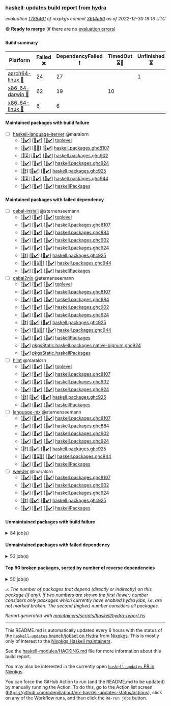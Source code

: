 ### [haskell-updates build report from hydra](https://hydra.nixos.org/jobset/nixpkgs/haskell-updates)
*evaluation [1788461](https://hydra.nixos.org/eval/1788461) of nixpkgs commit [3b14e60](https://github.com/NixOS/nixpkgs/commits/3b14e60bab118d7935c56e0173e6fecfb0544980) as of 2022-12-30 18:16 UTC*

:green_circle: **Ready to merge** (if there are no [evaluation errors](https://hydra.nixos.org/jobset/nixpkgs/haskell-updates))

#### Build summary

 | Platform | Failed :x: | DependencyFailed :heavy_exclamation_mark: | TimedOut :hourglass::no_entry_sign: | Unfinished :hourglass_flowing_sand: | Success :heavy_check_mark: | 
 | --- | --- | --- | --- | --- | --- | 
 | [aarch64-linux :iphone:](https://hydra.nixos.org/eval/1788461?filter=.aarch64-linux) | 24 | 27 |  | 1 | 6417 | 
 | [x86_64-darwin :apple:](https://hydra.nixos.org/eval/1788461?filter=.x86_64-darwin) | 62 | 19 | 10 |  | 6318 | 
 | [x86_64-linux :penguin:](https://hydra.nixos.org/eval/1788461?filter=.x86_64-linux) | 6 | 6 |  |  | 6484 | 
#### Maintained packages with build failure
- [ ] [haskell-language-server](https://hydra.nixos.org/eval/1788461?filter=haskell-language-server) @maralorn
  - [[:iphone::heavy_check_mark:]](https://hydra.nixos.org/build/203405479) [[:apple::heavy_check_mark:]](https://hydra.nixos.org/build/203405487) [[:penguin::heavy_check_mark:]](https://hydra.nixos.org/build/203405492) [toplevel](https://hydra.nixos.org/eval/1788461?filter=haskell-language-server)
  - [[:iphone::heavy_check_mark:]](https://hydra.nixos.org/build/203405486) [[:apple::x:]](https://hydra.nixos.org/build/203405494) [[:penguin::heavy_check_mark:]](https://hydra.nixos.org/build/203405489) [haskell.packages.ghc8107](https://hydra.nixos.org/eval/1788461?filter=haskell.packages.ghc8107.haskell-language-server)
  - [[:iphone::hourglass_flowing_sand:]](https://hydra.nixos.org/build/203405497) [[:apple::heavy_check_mark:]](https://hydra.nixos.org/build/203405477) [[:penguin::heavy_check_mark:]](https://hydra.nixos.org/build/203405484) [haskell.packages.ghc902](https://hydra.nixos.org/eval/1788461?filter=haskell.packages.ghc902.haskell-language-server)
  - [[:iphone::heavy_check_mark:]](https://hydra.nixos.org/build/203405483) [[:apple::heavy_check_mark:]](https://hydra.nixos.org/build/203405475) [[:penguin::heavy_check_mark:]](https://hydra.nixos.org/build/203405488) [haskell.packages.ghc924](https://hydra.nixos.org/eval/1788461?filter=haskell.packages.ghc924.haskell-language-server)
  - [[:iphone::heavy_exclamation_mark:]](https://hydra.nixos.org/build/203405496) [[:apple::heavy_check_mark:]](https://hydra.nixos.org/build/203405499) [[:penguin::heavy_check_mark:]](https://hydra.nixos.org/build/203405474) [haskell.packages.ghc925](https://hydra.nixos.org/eval/1788461?filter=haskell.packages.ghc925.haskell-language-server)
  - [[:iphone::hourglass_flowing_sand:]](https://hydra.nixos.org/build/203405490) [[:apple::heavy_check_mark:]](https://hydra.nixos.org/build/203405476) [[:penguin::heavy_check_mark:]](https://hydra.nixos.org/build/203405481) [haskell.packages.ghc944](https://hydra.nixos.org/eval/1788461?filter=haskell.packages.ghc944.haskell-language-server)
  - [[:iphone::heavy_check_mark:]](https://hydra.nixos.org/build/203405480) [[:apple::heavy_check_mark:]](https://hydra.nixos.org/build/203405478) [[:penguin::heavy_check_mark:]](https://hydra.nixos.org/build/203405482) [haskellPackages](https://hydra.nixos.org/eval/1788461?filter=haskellPackages.haskell-language-server)
#### Maintained packages with failed dependency
- [ ] [cabal-install](https://hydra.nixos.org/eval/1788461?filter=cabal-install) @sternenseemann
  - [[:iphone::heavy_check_mark:]](https://hydra.nixos.org/build/202455204) [[:apple::heavy_check_mark:]](https://hydra.nixos.org/build/202455707) [[:penguin::heavy_check_mark:]](https://hydra.nixos.org/build/202456947) [toplevel](https://hydra.nixos.org/eval/1788461?filter=cabal-install)
  - [[:iphone::heavy_check_mark:]](https://hydra.nixos.org/build/202842766) [[:apple::heavy_check_mark:]](https://hydra.nixos.org/build/202842762) [[:penguin::heavy_check_mark:]](https://hydra.nixos.org/build/202842786) [haskell.packages.ghc8107](https://hydra.nixos.org/eval/1788461?filter=haskell.packages.ghc8107.cabal-install)
  - [[:iphone::heavy_check_mark:]](https://hydra.nixos.org/build/202456831) [[:apple::heavy_check_mark:]](https://hydra.nixos.org/build/202460550) [[:penguin::heavy_check_mark:]](https://hydra.nixos.org/build/202456339) [haskell.packages.ghc884](https://hydra.nixos.org/eval/1788461?filter=haskell.packages.ghc884.cabal-install)
  - [[:iphone::heavy_check_mark:]](https://hydra.nixos.org/build/202456013) [[:apple::heavy_check_mark:]](https://hydra.nixos.org/build/202456984) [[:penguin::heavy_check_mark:]](https://hydra.nixos.org/build/202456977) [haskell.packages.ghc902](https://hydra.nixos.org/eval/1788461?filter=haskell.packages.ghc902.cabal-install)
  - [[:iphone::heavy_check_mark:]](https://hydra.nixos.org/build/202460524) [[:apple::heavy_check_mark:]](https://hydra.nixos.org/build/202456586) [[:penguin::heavy_check_mark:]](https://hydra.nixos.org/build/202455326) [haskell.packages.ghc924](https://hydra.nixos.org/eval/1788461?filter=haskell.packages.ghc924.cabal-install)
  - [[:iphone::heavy_exclamation_mark:]](https://hydra.nixos.org/build/202457770) [[:apple::heavy_check_mark:]](https://hydra.nixos.org/build/202455496) [[:penguin::heavy_check_mark:]](https://hydra.nixos.org/build/202459403) [haskell.packages.ghc925](https://hydra.nixos.org/eval/1788461?filter=haskell.packages.ghc925.cabal-install)
  - [[:iphone::heavy_check_mark:]](https://hydra.nixos.org/build/203388937) [[:apple::hourglass::no_entry_sign:]](https://hydra.nixos.org/build/203388933) [[:penguin::heavy_check_mark:]](https://hydra.nixos.org/build/203388977) [haskell.packages.ghc944](https://hydra.nixos.org/eval/1788461?filter=haskell.packages.ghc944.cabal-install)
  - [[:iphone::heavy_check_mark:]](https://hydra.nixos.org/build/202454235) [[:apple::heavy_check_mark:]](https://hydra.nixos.org/build/202459524) [[:penguin::heavy_check_mark:]](https://hydra.nixos.org/build/202460312) [haskellPackages](https://hydra.nixos.org/eval/1788461?filter=haskellPackages.cabal-install)
- [ ] [cabal2nix](https://hydra.nixos.org/eval/1788461?filter=cabal2nix) @sternenseemann
  - [[:iphone::heavy_check_mark:]](https://hydra.nixos.org/build/203185349) [[:apple::heavy_check_mark:]](https://hydra.nixos.org/build/203185354) [[:penguin::heavy_check_mark:]](https://hydra.nixos.org/build/203185412) [toplevel](https://hydra.nixos.org/eval/1788461?filter=cabal2nix)
  - [[:iphone::heavy_check_mark:]](https://hydra.nixos.org/build/202457511) [[:apple::heavy_check_mark:]](https://hydra.nixos.org/build/202457443) [[:penguin::heavy_check_mark:]](https://hydra.nixos.org/build/202454276) [haskell.packages.ghc8107](https://hydra.nixos.org/eval/1788461?filter=haskell.packages.ghc8107.cabal2nix)
  - [[:iphone::heavy_check_mark:]](https://hydra.nixos.org/build/202459372) [[:apple::heavy_check_mark:]](https://hydra.nixos.org/build/202457205) [[:penguin::heavy_check_mark:]](https://hydra.nixos.org/build/202458410) [haskell.packages.ghc884](https://hydra.nixos.org/eval/1788461?filter=haskell.packages.ghc884.cabal2nix)
  - [[:iphone::heavy_check_mark:]](https://hydra.nixos.org/build/202454892) [[:apple::heavy_check_mark:]](https://hydra.nixos.org/build/202461426) [[:penguin::heavy_check_mark:]](https://hydra.nixos.org/build/202459888) [haskell.packages.ghc902](https://hydra.nixos.org/eval/1788461?filter=haskell.packages.ghc902.cabal2nix)
  - [[:iphone::heavy_check_mark:]](https://hydra.nixos.org/build/202460048) [[:apple::heavy_check_mark:]](https://hydra.nixos.org/build/202461034) [[:penguin::heavy_check_mark:]](https://hydra.nixos.org/build/202454234) [haskell.packages.ghc924](https://hydra.nixos.org/eval/1788461?filter=haskell.packages.ghc924.cabal2nix)
  - [[:iphone::heavy_exclamation_mark:]](https://hydra.nixos.org/build/202456189) [[:apple::heavy_check_mark:]](https://hydra.nixos.org/build/202454628) [[:penguin::heavy_check_mark:]](https://hydra.nixos.org/build/202454648) [haskell.packages.ghc925](https://hydra.nixos.org/eval/1788461?filter=haskell.packages.ghc925.cabal2nix)
  - [[:iphone::heavy_check_mark:]](https://hydra.nixos.org/build/203388943) [[:apple::hourglass::no_entry_sign:]](https://hydra.nixos.org/build/203388941) [[:penguin::heavy_check_mark:]](https://hydra.nixos.org/build/203388945) [haskell.packages.ghc944](https://hydra.nixos.org/eval/1788461?filter=haskell.packages.ghc944.cabal2nix)
  - [[:iphone::heavy_check_mark:]](https://hydra.nixos.org/build/202454833) [[:apple::heavy_check_mark:]](https://hydra.nixos.org/build/202457693) [[:penguin::heavy_check_mark:]](https://hydra.nixos.org/build/202457662) [haskellPackages](https://hydra.nixos.org/eval/1788461?filter=haskellPackages.cabal2nix)
  -   [[:penguin::heavy_check_mark:]](https://hydra.nixos.org/build/202457632) [pkgsStatic.haskell.packages.native-bignum.ghc924](https://hydra.nixos.org/eval/1788461?filter=pkgsStatic.haskell.packages.native-bignum.ghc924.cabal2nix)
  -   [[:penguin::heavy_check_mark:]](https://hydra.nixos.org/build/202461166) [pkgsStatic.haskellPackages](https://hydra.nixos.org/eval/1788461?filter=pkgsStatic.haskellPackages.cabal2nix)
- [ ] [hlint](https://hydra.nixos.org/eval/1788461?filter=hlint) @maralorn
  - [[:iphone::heavy_check_mark:]](https://hydra.nixos.org/build/202457507) [[:apple::heavy_check_mark:]](https://hydra.nixos.org/build/202461442) [[:penguin::heavy_check_mark:]](https://hydra.nixos.org/build/202461053) [toplevel](https://hydra.nixos.org/eval/1788461?filter=hlint)
  - [[:iphone::heavy_check_mark:]](https://hydra.nixos.org/build/202455994) [[:apple::heavy_check_mark:]](https://hydra.nixos.org/build/202457264) [[:penguin::heavy_check_mark:]](https://hydra.nixos.org/build/202457397) [haskell.packages.ghc8107](https://hydra.nixos.org/eval/1788461?filter=haskell.packages.ghc8107.hlint)
  - [[:iphone::heavy_check_mark:]](https://hydra.nixos.org/build/202459485) [[:apple::heavy_check_mark:]](https://hydra.nixos.org/build/202459730) [[:penguin::heavy_check_mark:]](https://hydra.nixos.org/build/202459479) [haskell.packages.ghc902](https://hydra.nixos.org/eval/1788461?filter=haskell.packages.ghc902.hlint)
  - [[:iphone::heavy_check_mark:]](https://hydra.nixos.org/build/202455055) [[:apple::heavy_check_mark:]](https://hydra.nixos.org/build/202460813) [[:penguin::heavy_check_mark:]](https://hydra.nixos.org/build/202461128) [haskell.packages.ghc924](https://hydra.nixos.org/eval/1788461?filter=haskell.packages.ghc924.hlint)
  - [[:iphone::heavy_exclamation_mark:]](https://hydra.nixos.org/build/202458207) [[:apple::heavy_check_mark:]](https://hydra.nixos.org/build/202453998) [[:penguin::heavy_check_mark:]](https://hydra.nixos.org/build/202459282) [haskell.packages.ghc925](https://hydra.nixos.org/eval/1788461?filter=haskell.packages.ghc925.hlint)
  - [[:iphone::heavy_check_mark:]](https://hydra.nixos.org/build/202459497) [[:apple::heavy_check_mark:]](https://hydra.nixos.org/build/202457022) [[:penguin::heavy_check_mark:]](https://hydra.nixos.org/build/202457981) [haskellPackages](https://hydra.nixos.org/eval/1788461?filter=haskellPackages.hlint)
- [ ] [language-nix](https://hydra.nixos.org/eval/1788461?filter=language-nix) @sternenseemann
  - [[:iphone::heavy_check_mark:]](https://hydra.nixos.org/build/202455018) [[:apple::heavy_check_mark:]](https://hydra.nixos.org/build/202454030) [[:penguin::heavy_check_mark:]](https://hydra.nixos.org/build/202461294) [haskell.packages.ghc8107](https://hydra.nixos.org/eval/1788461?filter=haskell.packages.ghc8107.language-nix)
  - [[:iphone::heavy_check_mark:]](https://hydra.nixos.org/build/202460233) [[:apple::heavy_check_mark:]](https://hydra.nixos.org/build/202460852) [[:penguin::heavy_check_mark:]](https://hydra.nixos.org/build/202460192) [haskell.packages.ghc884](https://hydra.nixos.org/eval/1788461?filter=haskell.packages.ghc884.language-nix)
  - [[:iphone::heavy_check_mark:]](https://hydra.nixos.org/build/202458975) [[:apple::heavy_check_mark:]](https://hydra.nixos.org/build/202461264) [[:penguin::heavy_check_mark:]](https://hydra.nixos.org/build/202455825) [haskell.packages.ghc902](https://hydra.nixos.org/eval/1788461?filter=haskell.packages.ghc902.language-nix)
  - [[:iphone::heavy_check_mark:]](https://hydra.nixos.org/build/202458800) [[:apple::heavy_check_mark:]](https://hydra.nixos.org/build/202460739) [[:penguin::heavy_check_mark:]](https://hydra.nixos.org/build/202456865) [haskell.packages.ghc924](https://hydra.nixos.org/eval/1788461?filter=haskell.packages.ghc924.language-nix)
  - [[:iphone::heavy_exclamation_mark:]](https://hydra.nixos.org/build/202455809) [[:apple::heavy_check_mark:]](https://hydra.nixos.org/build/202460838) [[:penguin::heavy_check_mark:]](https://hydra.nixos.org/build/202460681) [haskell.packages.ghc925](https://hydra.nixos.org/eval/1788461?filter=haskell.packages.ghc925.language-nix)
  - [[:iphone::heavy_check_mark:]](https://hydra.nixos.org/build/203388964) [[:apple::hourglass::no_entry_sign:]](https://hydra.nixos.org/build/203388957) [[:penguin::heavy_check_mark:]](https://hydra.nixos.org/build/203388983) [haskell.packages.ghc944](https://hydra.nixos.org/eval/1788461?filter=haskell.packages.ghc944.language-nix)
  - [[:iphone::heavy_check_mark:]](https://hydra.nixos.org/build/202460000) [[:apple::heavy_check_mark:]](https://hydra.nixos.org/build/202458565) [[:penguin::heavy_check_mark:]](https://hydra.nixos.org/build/202459208) [haskellPackages](https://hydra.nixos.org/eval/1788461?filter=haskellPackages.language-nix)
- [ ] [weeder](https://hydra.nixos.org/eval/1788461?filter=weeder) @maralorn
  - [[:iphone::heavy_check_mark:]](https://hydra.nixos.org/build/202455522) [[:apple::heavy_check_mark:]](https://hydra.nixos.org/build/202454280) [[:penguin::heavy_check_mark:]](https://hydra.nixos.org/build/202455603) [haskell.packages.ghc8107](https://hydra.nixos.org/eval/1788461?filter=haskell.packages.ghc8107.weeder)
  - [[:iphone::heavy_check_mark:]](https://hydra.nixos.org/build/202456569) [[:apple::heavy_check_mark:]](https://hydra.nixos.org/build/202457234) [[:penguin::heavy_check_mark:]](https://hydra.nixos.org/build/202460522) [haskell.packages.ghc902](https://hydra.nixos.org/eval/1788461?filter=haskell.packages.ghc902.weeder)
  - [[:iphone::heavy_check_mark:]](https://hydra.nixos.org/build/202459294) [[:apple::heavy_check_mark:]](https://hydra.nixos.org/build/202458404) [[:penguin::heavy_check_mark:]](https://hydra.nixos.org/build/202455514) [haskell.packages.ghc924](https://hydra.nixos.org/eval/1788461?filter=haskell.packages.ghc924.weeder)
  - [[:iphone::heavy_exclamation_mark:]](https://hydra.nixos.org/build/202460605) [[:apple::heavy_check_mark:]](https://hydra.nixos.org/build/202458163) [[:penguin::heavy_check_mark:]](https://hydra.nixos.org/build/202455193) [haskell.packages.ghc925](https://hydra.nixos.org/eval/1788461?filter=haskell.packages.ghc925.weeder)
  - [[:iphone::heavy_check_mark:]](https://hydra.nixos.org/build/202458065) [[:apple::heavy_check_mark:]](https://hydra.nixos.org/build/202458291) [[:penguin::heavy_check_mark:]](https://hydra.nixos.org/build/202454774) [haskellPackages](https://hydra.nixos.org/eval/1788461?filter=haskellPackages.weeder)
#### Unmaintained packages with build failure
<details><summary>84 job(s) </summary>

- [ ] [[:iphone::x:]](https://hydra.nixos.org/build/203194368) [[:apple::x:]](https://hydra.nixos.org/build/203194413) [[:penguin::x:]](https://hydra.nixos.org/build/203194441) [haskellPackages.polysemy-resume](https://hydra.nixos.org/eval/1788461?filter=haskellPackages.polysemy-resume)  :arrow_heading_up: 5 | 21
- [ ] [[:iphone::x:]](https://hydra.nixos.org/build/202457159) [[:apple::heavy_check_mark:]](https://hydra.nixos.org/build/202458194) [[:penguin::heavy_check_mark:]](https://hydra.nixos.org/build/202456071) [haskellPackages.hw-json-simd](https://hydra.nixos.org/eval/1788461?filter=haskellPackages.hw-json-simd)  :arrow_heading_up: 3 | 8
- [ ] [[:iphone::x:]](https://hydra.nixos.org/build/202458646) [[:apple::heavy_check_mark:]](https://hydra.nixos.org/build/202458362) [[:penguin::heavy_check_mark:]](https://hydra.nixos.org/build/202458486) [haskellPackages.hw-simd](https://hydra.nixos.org/eval/1788461?filter=haskellPackages.hw-simd)  :arrow_heading_up: 2 | 8
- [ ] [[:iphone::x:]](https://hydra.nixos.org/build/202433401) [[:apple::x:]](https://hydra.nixos.org/build/202426220) [[:penguin::heavy_check_mark:]](https://hydra.nixos.org/build/202435695) [haskellPackages.quic](https://hydra.nixos.org/eval/1788461?filter=haskellPackages.quic)  :arrow_heading_up: 2 | 2
- [ ] [[:iphone::x:]](https://hydra.nixos.org/build/202421573) [[:apple::heavy_check_mark:]](https://hydra.nixos.org/build/202418260) [[:penguin::heavy_check_mark:]](https://hydra.nixos.org/build/202425856) [haskellPackages.Crypto](https://hydra.nixos.org/eval/1788461?filter=haskellPackages.Crypto)  :arrow_heading_up: 1 | 22
- [ ] [[:iphone::heavy_check_mark:]](https://hydra.nixos.org/build/202457922) [[:apple::x:]](https://hydra.nixos.org/build/202457447) [[:penguin::heavy_check_mark:]](https://hydra.nixos.org/build/202457923) [haskellPackages.thyme](https://hydra.nixos.org/eval/1788461?filter=haskellPackages.thyme)  :arrow_heading_up: 1 | 15
- [ ] [[:iphone::heavy_check_mark:]](https://hydra.nixos.org/build/202461417) [[:apple::x:]](https://hydra.nixos.org/build/202458174) [[:penguin::heavy_check_mark:]](https://hydra.nixos.org/build/202454290) [haskellPackages.junit-xml](https://hydra.nixos.org/eval/1788461?filter=haskellPackages.junit-xml)  :arrow_heading_up: 1 | 9
- [ ] [[:iphone::heavy_check_mark:]](https://hydra.nixos.org/build/202784339) [[:apple::x:]](https://hydra.nixos.org/build/202767644) [[:penguin::heavy_check_mark:]](https://hydra.nixos.org/build/202759000) [haskellPackages.inline-r](https://hydra.nixos.org/eval/1788461?filter=haskellPackages.inline-r)  :arrow_heading_up: 1 | 4
- [ ] [[:iphone::x:]](https://hydra.nixos.org/build/202422717) [[:apple::heavy_check_mark:]](https://hydra.nixos.org/build/202426386) [[:penguin::heavy_check_mark:]](https://hydra.nixos.org/build/202428144) [haskellPackages.long-double](https://hydra.nixos.org/eval/1788461?filter=haskellPackages.long-double)  :arrow_heading_up: 1 | 2
- [ ] [[:iphone::heavy_check_mark:]](https://hydra.nixos.org/build/202460618) [[:apple::x:]](https://hydra.nixos.org/build/202456732) [[:penguin::heavy_check_mark:]](https://hydra.nixos.org/build/202461122) [haskellPackages.posix-socket](https://hydra.nixos.org/eval/1788461?filter=haskellPackages.posix-socket)  :arrow_heading_up: 1 | 2
- [ ] [[:iphone::heavy_check_mark:]](https://hydra.nixos.org/build/202460790) [[:apple::x:]](https://hydra.nixos.org/build/202453960) [[:penguin::heavy_check_mark:]](https://hydra.nixos.org/build/202458375) [haskellPackages.gi-gdkx11](https://hydra.nixos.org/eval/1788461?filter=haskellPackages.gi-gdkx11)  :arrow_heading_up: 1 | 1
- [ ] [[:iphone::heavy_check_mark:]](https://hydra.nixos.org/build/203054022) [[:apple::x:]](https://hydra.nixos.org/build/203053428) [[:penguin::heavy_check_mark:]](https://hydra.nixos.org/build/203053528) [haskellPackages.h-raylib](https://hydra.nixos.org/eval/1788461?filter=haskellPackages.h-raylib)  :arrow_heading_up: 1 | 1
- [ ] [[:iphone::x:]](https://hydra.nixos.org/build/202417930) [[:apple::heavy_check_mark:]](https://hydra.nixos.org/build/202430377) [[:penguin::heavy_check_mark:]](https://hydra.nixos.org/build/202419841) [haskellPackages.nlopt-haskell](https://hydra.nixos.org/eval/1788461?filter=haskellPackages.nlopt-haskell)  :arrow_heading_up: 1 | 1
- [ ] [[:iphone::heavy_check_mark:]](https://hydra.nixos.org/build/202428372) [[:apple::x:]](https://hydra.nixos.org/build/202423142) [[:penguin::heavy_check_mark:]](https://hydra.nixos.org/build/202421039) [haskellPackages.openal-ffi](https://hydra.nixos.org/eval/1788461?filter=haskellPackages.openal-ffi)  :arrow_heading_up: 1 | 1
- [ ] [[:iphone::heavy_check_mark:]](https://hydra.nixos.org/build/202461145) [[:apple::x:]](https://hydra.nixos.org/build/202458711) [[:penguin::heavy_check_mark:]](https://hydra.nixos.org/build/202461095) [haskellPackages.sequence-formats](https://hydra.nixos.org/eval/1788461?filter=haskellPackages.sequence-formats)  :arrow_heading_up: 1 | 1
- [ ] [[:iphone::x:]](https://hydra.nixos.org/build/202416907) [[:apple::heavy_check_mark:]](https://hydra.nixos.org/build/202417602) [[:penguin::heavy_check_mark:]](https://hydra.nixos.org/build/202425480) [haskellPackages.stm-queue](https://hydra.nixos.org/eval/1788461?filter=haskellPackages.stm-queue)  :arrow_heading_up: 1 | 1
- [ ] [[:iphone::x:]](https://hydra.nixos.org/build/202422418) [[:apple::x:]](https://hydra.nixos.org/build/202422326) [[:penguin::heavy_check_mark:]](https://hydra.nixos.org/build/202426029) [haskellPackages.swisstable](https://hydra.nixos.org/eval/1788461?filter=haskellPackages.swisstable)  :arrow_heading_up: 1 | 1
- [ ] [[:iphone::x:]](https://hydra.nixos.org/build/202765552) [[:apple::heavy_check_mark:]](https://hydra.nixos.org/build/202759341) [[:penguin::heavy_check_mark:]](https://hydra.nixos.org/build/202769600) [haskellPackages.unliftio-messagebox](https://hydra.nixos.org/eval/1788461?filter=haskellPackages.unliftio-messagebox)  :arrow_heading_up: 1 | 1
- [ ] [[:iphone::x:]](https://hydra.nixos.org/build/202427092) [[:apple::heavy_check_mark:]](https://hydra.nixos.org/build/202433526) [[:penguin::heavy_check_mark:]](https://hydra.nixos.org/build/202428264) [haskellPackages.freetype2](https://hydra.nixos.org/eval/1788461?filter=haskellPackages.freetype2)  :arrow_heading_up: 0 | 9
- [ ] [[:iphone::heavy_check_mark:]](https://hydra.nixos.org/build/202765789) [[:apple::x:]](https://hydra.nixos.org/build/202772510) [[:penguin::heavy_check_mark:]](https://hydra.nixos.org/build/202785481) [haskellPackages.pipes-zlib](https://hydra.nixos.org/eval/1788461?filter=haskellPackages.pipes-zlib)  :arrow_heading_up: 0 | 5
- [ ] [[:iphone::heavy_check_mark:]](https://hydra.nixos.org/build/202423908) [[:apple::x:]](https://hydra.nixos.org/build/202435790) [[:penguin::heavy_check_mark:]](https://hydra.nixos.org/build/202417988) [haskellPackages.hmidi](https://hydra.nixos.org/eval/1788461?filter=haskellPackages.hmidi)  :arrow_heading_up: 0 | 4
- [ ] [[:iphone::x:]](https://hydra.nixos.org/build/202435088) [[:apple::heavy_check_mark:]](https://hydra.nixos.org/build/202430782) [[:penguin::heavy_check_mark:]](https://hydra.nixos.org/build/202426261) [haskellPackages.picosat](https://hydra.nixos.org/eval/1788461?filter=haskellPackages.picosat)  :arrow_heading_up: 0 | 3
- [ ] [[:iphone::heavy_check_mark:]](https://hydra.nixos.org/build/202425185) [[:apple::x:]](https://hydra.nixos.org/build/203194258) [[:penguin::heavy_check_mark:]](https://hydra.nixos.org/build/202428882) [haskellPackages.SDL-mixer](https://hydra.nixos.org/eval/1788461?filter=haskellPackages.SDL-mixer)  :arrow_heading_up: 0 | 2
- [ ] [[:iphone::heavy_check_mark:]](https://hydra.nixos.org/build/202431795) [[:apple::x:]](https://hydra.nixos.org/build/202416334) [[:penguin::heavy_check_mark:]](https://hydra.nixos.org/build/202434942) [haskellPackages.hamid](https://hydra.nixos.org/eval/1788461?filter=haskellPackages.hamid)  :arrow_heading_up: 0 | 1
- [ ] [[:iphone::heavy_check_mark:]](https://hydra.nixos.org/build/202434395) [[:apple::x:]](https://hydra.nixos.org/build/202430564) [[:penguin::heavy_check_mark:]](https://hydra.nixos.org/build/202417553) [haskellPackages.hmatrix-morpheus](https://hydra.nixos.org/eval/1788461?filter=haskellPackages.hmatrix-morpheus)  :arrow_heading_up: 0 | 1
- [ ] [[:iphone::heavy_check_mark:]](https://hydra.nixos.org/build/202427340) [[:apple::x:]](https://hydra.nixos.org/build/202430442) [[:penguin::heavy_check_mark:]](https://hydra.nixos.org/build/202419088) [haskellPackages.huckleberry](https://hydra.nixos.org/eval/1788461?filter=haskellPackages.huckleberry)  :arrow_heading_up: 0 | 1
- [ ] [[:iphone::heavy_check_mark:]](https://hydra.nixos.org/build/202423886) [[:apple::x:]](https://hydra.nixos.org/build/202425806) [[:penguin::heavy_check_mark:]](https://hydra.nixos.org/build/202433480) [haskellPackages.select](https://hydra.nixos.org/eval/1788461?filter=haskellPackages.select)  :arrow_heading_up: 0 | 1
- [ ] [[:iphone::heavy_check_mark:]](https://hydra.nixos.org/build/202426649) [[:apple::x:]](https://hydra.nixos.org/build/202425749) [[:penguin::heavy_check_mark:]](https://hydra.nixos.org/build/202426787) [haskellPackages.sysinfo](https://hydra.nixos.org/eval/1788461?filter=haskellPackages.sysinfo)  :arrow_heading_up: 0 | 1
- [ ] [[:iphone::heavy_check_mark:]](https://hydra.nixos.org/build/202429620) [[:apple::x:]](https://hydra.nixos.org/build/202435064) [[:penguin::heavy_check_mark:]](https://hydra.nixos.org/build/202424321) [haskellPackages.FractalArt](https://hydra.nixos.org/eval/1788461?filter=haskellPackages.FractalArt) 
- [ ] [[:iphone::x:]](https://hydra.nixos.org/build/202420797) [[:apple::heavy_check_mark:]](https://hydra.nixos.org/build/202436365) [[:penguin::heavy_check_mark:]](https://hydra.nixos.org/build/202427200) [haskellPackages.HsASA](https://hydra.nixos.org/eval/1788461?filter=haskellPackages.HsASA) 
- [ ] [[:iphone::heavy_check_mark:]](https://hydra.nixos.org/build/202435395) [[:apple::x:]](https://hydra.nixos.org/build/202417422) [[:penguin::heavy_check_mark:]](https://hydra.nixos.org/build/202430954) [haskellPackages.al](https://hydra.nixos.org/eval/1788461?filter=haskellPackages.al) 
- [ ] [[:iphone::x:]](https://hydra.nixos.org/build/203194314) [[:apple::x:]](https://hydra.nixos.org/build/203194320) [[:penguin::x:]](https://hydra.nixos.org/build/203194277) [haskellPackages.ascii-caseless](https://hydra.nixos.org/eval/1788461?filter=haskellPackages.ascii-caseless) 
- [ ] [[:iphone::heavy_check_mark:]](https://hydra.nixos.org/build/202422460) [[:apple::x:]](https://hydra.nixos.org/build/202431492) [[:penguin::heavy_check_mark:]](https://hydra.nixos.org/build/202424893) [haskellPackages.env-extra](https://hydra.nixos.org/eval/1788461?filter=haskellPackages.env-extra) 
- [ ] [[:iphone::heavy_check_mark:]](https://hydra.nixos.org/build/202461521) [[:apple::x:]](https://hydra.nixos.org/build/202458945) [[:penguin::heavy_check_mark:]](https://hydra.nixos.org/build/202461271) [haskellPackages.epub-tools](https://hydra.nixos.org/eval/1788461?filter=haskellPackages.epub-tools) 
- [ ] [[:iphone::heavy_check_mark:]](https://hydra.nixos.org/build/202778913) [[:apple::x:]](https://hydra.nixos.org/build/202760877) [[:penguin::heavy_check_mark:]](https://hydra.nixos.org/build/202769166) [haskellPackages.float128](https://hydra.nixos.org/eval/1788461?filter=haskellPackages.float128) 
- [ ] [[:iphone::heavy_check_mark:]](https://hydra.nixos.org/build/202430271) [[:apple::x:]](https://hydra.nixos.org/build/202436430) [[:penguin::heavy_check_mark:]](https://hydra.nixos.org/build/202416704) [haskellPackages.fudgets](https://hydra.nixos.org/eval/1788461?filter=haskellPackages.fudgets) 
- [ ] [[:iphone::heavy_check_mark:]](https://hydra.nixos.org/build/202458682) [[:apple::x:]](https://hydra.nixos.org/build/202456551) [[:penguin::heavy_check_mark:]](https://hydra.nixos.org/build/202459439) [haskellPackages.gerrit](https://hydra.nixos.org/eval/1788461?filter=haskellPackages.gerrit) 
- [ ] [ghc-lib](https://hydra.nixos.org/eval/1788461?filter=ghc-lib) 
  - [[:iphone::heavy_check_mark:]](https://hydra.nixos.org/build/202415372) [[:apple::heavy_check_mark:]](https://hydra.nixos.org/build/202420620) [[:penguin::heavy_check_mark:]](https://hydra.nixos.org/build/202436058) [haskell.packages.ghc8107](https://hydra.nixos.org/eval/1788461?filter=haskell.packages.ghc8107.ghc-lib)
  - [[:iphone::x:]](https://hydra.nixos.org/build/202432716) [[:apple::x:]](https://hydra.nixos.org/build/202421851) [[:penguin::x:]](https://hydra.nixos.org/build/202432410) [haskell.packages.ghc884](https://hydra.nixos.org/eval/1788461?filter=haskell.packages.ghc884.ghc-lib)
  - [[:iphone::heavy_check_mark:]](https://hydra.nixos.org/build/202431629) [[:apple::heavy_check_mark:]](https://hydra.nixos.org/build/202430373) [[:penguin::heavy_check_mark:]](https://hydra.nixos.org/build/202433873) [haskell.packages.ghc902](https://hydra.nixos.org/eval/1788461?filter=haskell.packages.ghc902.ghc-lib)
  - [[:iphone::heavy_check_mark:]](https://hydra.nixos.org/build/202428546) [[:apple::heavy_check_mark:]](https://hydra.nixos.org/build/202428909) [[:penguin::heavy_check_mark:]](https://hydra.nixos.org/build/202428449) [haskell.packages.ghc924](https://hydra.nixos.org/eval/1788461?filter=haskell.packages.ghc924.ghc-lib)
  - [[:iphone::heavy_check_mark:]](https://hydra.nixos.org/build/202433874) [[:apple::heavy_check_mark:]](https://hydra.nixos.org/build/202434011) [[:penguin::heavy_check_mark:]](https://hydra.nixos.org/build/202429700) [haskell.packages.ghc925](https://hydra.nixos.org/eval/1788461?filter=haskell.packages.ghc925.ghc-lib)
  - [[:iphone::heavy_check_mark:]](https://hydra.nixos.org/build/203389427) [[:apple::heavy_check_mark:]](https://hydra.nixos.org/build/203389426) [[:penguin::heavy_check_mark:]](https://hydra.nixos.org/build/203389429) [haskell.packages.ghc944](https://hydra.nixos.org/eval/1788461?filter=haskell.packages.ghc944.ghc-lib)
  - [[:iphone::heavy_check_mark:]](https://hydra.nixos.org/build/202434897) [[:apple::heavy_check_mark:]](https://hydra.nixos.org/build/202423469) [[:penguin::heavy_check_mark:]](https://hydra.nixos.org/build/202431067) [haskellPackages](https://hydra.nixos.org/eval/1788461?filter=haskellPackages.ghc-lib)
- [ ] [[:apple::x:]](https://hydra.nixos.org/build/202460009) [haskellPackages.gi-gtkosxapplication](https://hydra.nixos.org/eval/1788461?filter=haskellPackages.gi-gtkosxapplication) 
- [ ] [[:iphone::x:]](https://hydra.nixos.org/build/202752148) [[:penguin::heavy_check_mark:]](https://hydra.nixos.org/build/202752158) [haskellPackages.gnome-keyring](https://hydra.nixos.org/eval/1788461?filter=haskellPackages.gnome-keyring) 
- [ ] [[:iphone::x:]](https://hydra.nixos.org/build/203403015) [[:apple::x:]](https://hydra.nixos.org/build/203403011) [[:penguin::x:]](https://hydra.nixos.org/build/203403013) [haskellPackages.graphql-spice](https://hydra.nixos.org/eval/1788461?filter=haskellPackages.graphql-spice) 
- [ ] [[:apple::x:]](https://hydra.nixos.org/build/203194244) [haskellPackages.gtk-mac-integration](https://hydra.nixos.org/eval/1788461?filter=haskellPackages.gtk-mac-integration) 
- [ ] [[:iphone::heavy_check_mark:]](https://hydra.nixos.org/build/202432793) [[:apple::x:]](https://hydra.nixos.org/build/202416749) [[:penguin::heavy_check_mark:]](https://hydra.nixos.org/build/202427270) [haskellPackages.gtk-traymanager](https://hydra.nixos.org/eval/1788461?filter=haskellPackages.gtk-traymanager) 
- [ ] [[:apple::x:]](https://hydra.nixos.org/build/202434306) [haskellPackages.gtk3-mac-integration](https://hydra.nixos.org/eval/1788461?filter=haskellPackages.gtk3-mac-integration) 
- [ ] [[:iphone::heavy_check_mark:]](https://hydra.nixos.org/build/202454814) [[:apple::x:]](https://hydra.nixos.org/build/202461416) [[:penguin::heavy_check_mark:]](https://hydra.nixos.org/build/202458953) [haskellPackages.highlight](https://hydra.nixos.org/eval/1788461?filter=haskellPackages.highlight) 
- [ ] [[:iphone::heavy_check_mark:]](https://hydra.nixos.org/build/202759904) [[:apple::x:]](https://hydra.nixos.org/build/202766842) [[:penguin::heavy_check_mark:]](https://hydra.nixos.org/build/202771502) [haskellPackages.hinotify-conduit](https://hydra.nixos.org/eval/1788461?filter=haskellPackages.hinotify-conduit) 
- [ ] [[:iphone::x:]](https://hydra.nixos.org/build/203404739) [[:apple::x:]](https://hydra.nixos.org/build/203404733) [[:penguin::x:]](https://hydra.nixos.org/build/203404785) [haskellPackages.hls-call-hierarchy-plugin](https://hydra.nixos.org/eval/1788461?filter=haskellPackages.hls-call-hierarchy-plugin) 
- [ ] [[:iphone::heavy_check_mark:]](https://hydra.nixos.org/build/202430380) [[:apple::x:]](https://hydra.nixos.org/build/202435742) [[:penguin::heavy_check_mark:]](https://hydra.nixos.org/build/202432776) [haskellPackages.hsshellscript](https://hydra.nixos.org/eval/1788461?filter=haskellPackages.hsshellscript) 
- [ ] [[:iphone::heavy_check_mark:]](https://hydra.nixos.org/build/202418023) [[:apple::x:]](https://hydra.nixos.org/build/202430436) [[:penguin::heavy_check_mark:]](https://hydra.nixos.org/build/202426581) [haskellPackages.hssourceinfo](https://hydra.nixos.org/eval/1788461?filter=haskellPackages.hssourceinfo) 
- [ ] [[:iphone::heavy_check_mark:]](https://hydra.nixos.org/build/202773152) [[:apple::x:]](https://hydra.nixos.org/build/202777766) [[:penguin::heavy_check_mark:]](https://hydra.nixos.org/build/202761842) [haskellPackages.hunspell-hs](https://hydra.nixos.org/eval/1788461?filter=haskellPackages.hunspell-hs) 
- [ ] [[:apple::x:]](https://hydra.nixos.org/build/203194268) [[:penguin::heavy_check_mark:]](https://hydra.nixos.org/build/203194358) [haskellPackages.inline-asm](https://hydra.nixos.org/eval/1788461?filter=haskellPackages.inline-asm) 
- [ ] [[:iphone::heavy_check_mark:]](https://hydra.nixos.org/build/202436329) [[:apple::x:]](https://hydra.nixos.org/build/202433186) [[:penguin::heavy_check_mark:]](https://hydra.nixos.org/build/202431558) [haskellPackages.interprocess](https://hydra.nixos.org/eval/1788461?filter=haskellPackages.interprocess) 
- [ ] [[:iphone::heavy_check_mark:]](https://hydra.nixos.org/build/202424580) [[:apple::x:]](https://hydra.nixos.org/build/202427800) [[:penguin::heavy_check_mark:]](https://hydra.nixos.org/build/202421829) [haskellPackages.ipcvar](https://hydra.nixos.org/eval/1788461?filter=haskellPackages.ipcvar) 
- [ ] [[:apple::x:]](https://hydra.nixos.org/build/202424556) [haskellPackages.kqueue](https://hydra.nixos.org/eval/1788461?filter=haskellPackages.kqueue) 
- [ ] [[:iphone::heavy_check_mark:]](https://hydra.nixos.org/build/202429811) [[:apple::x:]](https://hydra.nixos.org/build/202415593) [[:penguin::heavy_check_mark:]](https://hydra.nixos.org/build/202430903) [haskellPackages.linux-framebuffer](https://hydra.nixos.org/eval/1788461?filter=haskellPackages.linux-framebuffer) 
- [ ] [[:iphone::heavy_check_mark:]](https://hydra.nixos.org/build/202456677) [[:apple::x:]](https://hydra.nixos.org/build/202454000) [[:penguin::heavy_check_mark:]](https://hydra.nixos.org/build/202460862) [haskellPackages.mediawiki2latex](https://hydra.nixos.org/eval/1788461?filter=haskellPackages.mediawiki2latex) 
- [ ] [[:iphone::heavy_check_mark:]](https://hydra.nixos.org/build/202416216) [[:apple::x:]](https://hydra.nixos.org/build/202433801) [[:penguin::heavy_check_mark:]](https://hydra.nixos.org/build/202429864) [haskellPackages.memfd](https://hydra.nixos.org/eval/1788461?filter=haskellPackages.memfd) 
- [ ] [[:iphone::heavy_check_mark:]](https://hydra.nixos.org/build/203185378) [[:apple::x:]](https://hydra.nixos.org/build/203185388) [[:penguin::heavy_check_mark:]](https://hydra.nixos.org/build/203185361) [haskellPackages.nix-serve-ng](https://hydra.nixos.org/eval/1788461?filter=haskellPackages.nix-serve-ng) 
- [ ] [[:iphone::x:]](https://hydra.nixos.org/build/203194306) [[:apple::x:]](https://hydra.nixos.org/build/203194475) [[:penguin::x:]](https://hydra.nixos.org/build/203194341) [haskellPackages.paynow-zw](https://hydra.nixos.org/eval/1788461?filter=haskellPackages.paynow-zw) 
- [ ] [[:iphone::heavy_check_mark:]](https://hydra.nixos.org/build/203053964) [[:apple::x:]](https://hydra.nixos.org/build/203053603) [[:penguin::heavy_check_mark:]](https://hydra.nixos.org/build/203053526) [haskellPackages.persistent-pagination](https://hydra.nixos.org/eval/1788461?filter=haskellPackages.persistent-pagination) 
- [ ] [[:iphone::heavy_check_mark:]](https://hydra.nixos.org/build/202460214) [[:apple::x:]](https://hydra.nixos.org/build/202460331) [[:penguin::heavy_check_mark:]](https://hydra.nixos.org/build/202460601) [haskellPackages.phatsort](https://hydra.nixos.org/eval/1788461?filter=haskellPackages.phatsort) 
- [ ] [[:iphone::heavy_check_mark:]](https://hydra.nixos.org/build/202456304) [[:apple::x:]](https://hydra.nixos.org/build/202456358) [[:penguin::heavy_check_mark:]](https://hydra.nixos.org/build/202454284) [haskellPackages.ping-wrapper](https://hydra.nixos.org/eval/1788461?filter=haskellPackages.ping-wrapper) 
- [ ] [[:iphone::heavy_check_mark:]](https://hydra.nixos.org/build/202436283) [[:apple::x:]](https://hydra.nixos.org/build/202435795) [[:penguin::heavy_check_mark:]](https://hydra.nixos.org/build/202425143) [haskellPackages.posix-timer](https://hydra.nixos.org/eval/1788461?filter=haskellPackages.posix-timer) 
- [ ] [[:iphone::heavy_check_mark:]](https://hydra.nixos.org/build/202433846) [[:apple::x:]](https://hydra.nixos.org/build/202415803) [[:penguin::heavy_check_mark:]](https://hydra.nixos.org/build/202416505) [haskellPackages.procex](https://hydra.nixos.org/eval/1788461?filter=haskellPackages.procex) 
- [ ] [[:iphone::heavy_check_mark:]](https://hydra.nixos.org/build/202420458) [[:apple::x:]](https://hydra.nixos.org/build/202417416) [[:penguin::heavy_check_mark:]](https://hydra.nixos.org/build/202423864) [haskellPackages.pthread](https://hydra.nixos.org/eval/1788461?filter=haskellPackages.pthread) 
- [ ] [[:iphone::heavy_check_mark:]](https://hydra.nixos.org/build/203053445) [[:apple::x:]](https://hydra.nixos.org/build/203053656) [[:penguin::heavy_check_mark:]](https://hydra.nixos.org/build/203053629) [haskellPackages.sandwich-webdriver](https://hydra.nixos.org/eval/1788461?filter=haskellPackages.sandwich-webdriver) 
- [ ] [[:iphone::heavy_check_mark:]](https://hydra.nixos.org/build/202432097) [[:apple::x:]](https://hydra.nixos.org/build/202425944) [[:penguin::heavy_check_mark:]](https://hydra.nixos.org/build/202427952) [haskellPackages.shared-memory](https://hydra.nixos.org/eval/1788461?filter=haskellPackages.shared-memory) 
- [ ] [[:iphone::x:]](https://hydra.nixos.org/build/202786232) [[:apple::heavy_check_mark:]](https://hydra.nixos.org/build/202766599) [[:penguin::heavy_check_mark:]](https://hydra.nixos.org/build/202775242) [haskellPackages.significant-figures](https://hydra.nixos.org/eval/1788461?filter=haskellPackages.significant-figures) 
- [ ] [[:iphone::x:]](https://hydra.nixos.org/build/202775387) [[:apple::heavy_check_mark:]](https://hydra.nixos.org/build/202757921) [[:penguin::heavy_check_mark:]](https://hydra.nixos.org/build/202778270) [haskellPackages.snowchecked](https://hydra.nixos.org/eval/1788461?filter=haskellPackages.snowchecked) 
- [ ] [[:iphone::heavy_check_mark:]](https://hydra.nixos.org/build/202456842) [[:apple::x:]](https://hydra.nixos.org/build/202458713) [[:penguin::heavy_check_mark:]](https://hydra.nixos.org/build/202454419) [haskellPackages.tailfile-hinotify](https://hydra.nixos.org/eval/1788461?filter=haskellPackages.tailfile-hinotify) 
- [ ] [[:iphone::x:]](https://hydra.nixos.org/build/202460538) [[:apple::heavy_check_mark:]](https://hydra.nixos.org/build/202461659) [[:penguin::heavy_check_mark:]](https://hydra.nixos.org/build/202454084) [haskellPackages.the-snip](https://hydra.nixos.org/eval/1788461?filter=haskellPackages.the-snip) 
- [ ] [[:iphone::x:]](https://hydra.nixos.org/build/202424843) [[:apple::heavy_check_mark:]](https://hydra.nixos.org/build/202430364) [[:penguin::heavy_check_mark:]](https://hydra.nixos.org/build/202432968) [haskellPackages.wiringPi](https://hydra.nixos.org/eval/1788461?filter=haskellPackages.wiringPi) 
- [ ] [[:iphone::x:]](https://hydra.nixos.org/build/202424744) [[:apple::heavy_check_mark:]](https://hydra.nixos.org/build/202416582) [[:penguin::heavy_check_mark:]](https://hydra.nixos.org/build/202416260) [haskellPackages.x86-64bit](https://hydra.nixos.org/eval/1788461?filter=haskellPackages.x86-64bit) 
- [ ] [[:iphone::heavy_check_mark:]](https://hydra.nixos.org/build/202418227) [[:apple::x:]](https://hydra.nixos.org/build/202419197) [[:penguin::heavy_check_mark:]](https://hydra.nixos.org/build/202436039) [haskellPackages.xmonad-utils](https://hydra.nixos.org/eval/1788461?filter=haskellPackages.xmonad-utils) 
- [ ] [[:iphone::heavy_check_mark:]](https://hydra.nixos.org/build/202426690) [[:apple::x:]](https://hydra.nixos.org/build/202430057) [[:penguin::heavy_check_mark:]](https://hydra.nixos.org/build/202426520) [haskellPackages.yoga](https://hydra.nixos.org/eval/1788461?filter=haskellPackages.yoga) 
- [ ] [[:iphone::heavy_check_mark:]](https://hydra.nixos.org/build/202425259) [[:apple::x:]](https://hydra.nixos.org/build/202416959) [[:penguin::heavy_check_mark:]](https://hydra.nixos.org/build/202418284) [haskellPackages.zot](https://hydra.nixos.org/eval/1788461?filter=haskellPackages.zot) 
- [ ] [[:iphone::heavy_check_mark:]](https://hydra.nixos.org/build/202431702) [[:apple::x:]](https://hydra.nixos.org/build/202433071) [[:penguin::heavy_check_mark:]](https://hydra.nixos.org/build/202420076) [haskellPackages.zxcvbn-c](https://hydra.nixos.org/eval/1788461?filter=haskellPackages.zxcvbn-c) 
</details>

#### Unmaintained packages with failed dependency
<details><summary>53 job(s) </summary>

- [ ] [[:iphone::heavy_exclamation_mark:]](https://hydra.nixos.org/build/203194377) [[:apple::heavy_exclamation_mark:]](https://hydra.nixos.org/build/203194346) [[:penguin::heavy_exclamation_mark:]](https://hydra.nixos.org/build/203194369) [haskellPackages.polysemy-conc](https://hydra.nixos.org/eval/1788461?filter=haskellPackages.polysemy-conc)  :arrow_heading_up: 4 | 20
- [ ] [hpack](https://hydra.nixos.org/eval/1788461?filter=hpack)  :arrow_heading_up: 3 | 16
  - [[:iphone::heavy_check_mark:]](https://hydra.nixos.org/build/202459713) [[:apple::heavy_check_mark:]](https://hydra.nixos.org/build/202457950) [[:penguin::heavy_check_mark:]](https://hydra.nixos.org/build/202458230) [toplevel](https://hydra.nixos.org/eval/1788461?filter=hpack)
  - [[:iphone::heavy_check_mark:]](https://hydra.nixos.org/build/202456713) [[:apple::heavy_check_mark:]](https://hydra.nixos.org/build/202461483) [[:penguin::heavy_check_mark:]](https://hydra.nixos.org/build/202455425) [haskell.packages.ghc8107](https://hydra.nixos.org/eval/1788461?filter=haskell.packages.ghc8107.hpack)
  - [[:iphone::heavy_check_mark:]](https://hydra.nixos.org/build/202456670) [[:apple::heavy_check_mark:]](https://hydra.nixos.org/build/202454530) [[:penguin::heavy_check_mark:]](https://hydra.nixos.org/build/202461265) [haskell.packages.ghc884](https://hydra.nixos.org/eval/1788461?filter=haskell.packages.ghc884.hpack)
  - [[:iphone::heavy_check_mark:]](https://hydra.nixos.org/build/202456622) [[:apple::heavy_check_mark:]](https://hydra.nixos.org/build/202453941) [[:penguin::heavy_check_mark:]](https://hydra.nixos.org/build/202457157) [haskell.packages.ghc902](https://hydra.nixos.org/eval/1788461?filter=haskell.packages.ghc902.hpack)
  - [[:iphone::heavy_check_mark:]](https://hydra.nixos.org/build/202455934) [[:apple::heavy_check_mark:]](https://hydra.nixos.org/build/202455893) [[:penguin::heavy_check_mark:]](https://hydra.nixos.org/build/202457386) [haskell.packages.ghc924](https://hydra.nixos.org/eval/1788461?filter=haskell.packages.ghc924.hpack)
  - [[:iphone::heavy_exclamation_mark:]](https://hydra.nixos.org/build/202455325) [[:apple::heavy_check_mark:]](https://hydra.nixos.org/build/202459134) [[:penguin::heavy_check_mark:]](https://hydra.nixos.org/build/202456262) [haskell.packages.ghc925](https://hydra.nixos.org/eval/1788461?filter=haskell.packages.ghc925.hpack)
  - [[:iphone::heavy_check_mark:]](https://hydra.nixos.org/build/203388976) [[:apple::hourglass::no_entry_sign:]](https://hydra.nixos.org/build/203388950) [[:penguin::heavy_check_mark:]](https://hydra.nixos.org/build/203388931) [haskell.packages.ghc944](https://hydra.nixos.org/eval/1788461?filter=haskell.packages.ghc944.hpack)
  - [[:iphone::heavy_check_mark:]](https://hydra.nixos.org/build/202461358) [[:apple::heavy_check_mark:]](https://hydra.nixos.org/build/202456753) [[:penguin::heavy_check_mark:]](https://hydra.nixos.org/build/202458090) [haskellPackages](https://hydra.nixos.org/eval/1788461?filter=haskellPackages.hpack)
- [ ] [hoogle](https://hydra.nixos.org/eval/1788461?filter=hoogle)  :arrow_heading_up: 3 | 4
  - [[:iphone::heavy_check_mark:]](https://hydra.nixos.org/build/202460710) [[:apple::heavy_check_mark:]](https://hydra.nixos.org/build/202455409) [[:penguin::heavy_check_mark:]](https://hydra.nixos.org/build/202456645) [haskell.packages.ghc8107](https://hydra.nixos.org/eval/1788461?filter=haskell.packages.ghc8107.hoogle)
  - [[:iphone::heavy_check_mark:]](https://hydra.nixos.org/build/202454739) [[:apple::heavy_check_mark:]](https://hydra.nixos.org/build/202460063) [[:penguin::heavy_check_mark:]](https://hydra.nixos.org/build/202460975) [haskell.packages.ghc884](https://hydra.nixos.org/eval/1788461?filter=haskell.packages.ghc884.hoogle)
  - [[:iphone::heavy_check_mark:]](https://hydra.nixos.org/build/202456325) [[:apple::heavy_check_mark:]](https://hydra.nixos.org/build/202458689) [[:penguin::heavy_check_mark:]](https://hydra.nixos.org/build/202460579) [haskell.packages.ghc902](https://hydra.nixos.org/eval/1788461?filter=haskell.packages.ghc902.hoogle)
  - [[:iphone::heavy_check_mark:]](https://hydra.nixos.org/build/202458770) [[:apple::heavy_check_mark:]](https://hydra.nixos.org/build/202457709) [[:penguin::heavy_check_mark:]](https://hydra.nixos.org/build/202461534) [haskell.packages.ghc924](https://hydra.nixos.org/eval/1788461?filter=haskell.packages.ghc924.hoogle)
  - [[:iphone::heavy_exclamation_mark:]](https://hydra.nixos.org/build/202455277) [[:apple::heavy_check_mark:]](https://hydra.nixos.org/build/202457892) [[:penguin::heavy_check_mark:]](https://hydra.nixos.org/build/202455450) [haskell.packages.ghc925](https://hydra.nixos.org/eval/1788461?filter=haskell.packages.ghc925.hoogle)
  - [[:iphone::heavy_check_mark:]](https://hydra.nixos.org/build/203388944) [[:apple::hourglass::no_entry_sign:]](https://hydra.nixos.org/build/203388967) [[:penguin::heavy_check_mark:]](https://hydra.nixos.org/build/203388958) [haskell.packages.ghc944](https://hydra.nixos.org/eval/1788461?filter=haskell.packages.ghc944.hoogle)
  - [[:iphone::heavy_check_mark:]](https://hydra.nixos.org/build/202456484) [[:apple::heavy_check_mark:]](https://hydra.nixos.org/build/202457762) [[:penguin::heavy_check_mark:]](https://hydra.nixos.org/build/202461173) [haskellPackages](https://hydra.nixos.org/eval/1788461?filter=haskellPackages.hoogle)
- [ ] [[:iphone::heavy_exclamation_mark:]](https://hydra.nixos.org/build/203194278) [[:apple::heavy_exclamation_mark:]](https://hydra.nixos.org/build/203194459) [[:penguin::heavy_exclamation_mark:]](https://hydra.nixos.org/build/203194342) [haskellPackages.polysemy-log](https://hydra.nixos.org/eval/1788461?filter=haskellPackages.polysemy-log)  :arrow_heading_up: 2 | 18
- [ ] [[:iphone::heavy_exclamation_mark:]](https://hydra.nixos.org/build/202457335) [[:apple::heavy_check_mark:]](https://hydra.nixos.org/build/202453853) [[:penguin::heavy_check_mark:]](https://hydra.nixos.org/build/202454955) [haskellPackages.hw-json-standard-cursor](https://hydra.nixos.org/eval/1788461?filter=haskellPackages.hw-json-standard-cursor)  :arrow_heading_up: 1 | 6
- [ ] [[:iphone::heavy_exclamation_mark:]](https://hydra.nixos.org/build/202460280) [[:apple::heavy_check_mark:]](https://hydra.nixos.org/build/202459779) [[:penguin::heavy_check_mark:]](https://hydra.nixos.org/build/202459101) [haskellPackages.hw-json-simple-cursor](https://hydra.nixos.org/eval/1788461?filter=haskellPackages.hw-json-simple-cursor)  :arrow_heading_up: 1 | 4
- [ ] [[:iphone::heavy_exclamation_mark:]](https://hydra.nixos.org/build/202455789) [[:apple::heavy_exclamation_mark:]](https://hydra.nixos.org/build/202455778) [[:penguin::heavy_check_mark:]](https://hydra.nixos.org/build/202457737) [haskellPackages.http3](https://hydra.nixos.org/eval/1788461?filter=haskellPackages.http3)  :arrow_heading_up: 1 | 1
- [ ] [[:iphone::heavy_exclamation_mark:]](https://hydra.nixos.org/build/203194397) [[:apple::heavy_exclamation_mark:]](https://hydra.nixos.org/build/203194315) [[:penguin::heavy_exclamation_mark:]](https://hydra.nixos.org/build/203194382) [haskellPackages.incipit](https://hydra.nixos.org/eval/1788461?filter=haskellPackages.incipit)  :arrow_heading_up: 0 | 13
- [ ] [[:iphone::heavy_exclamation_mark:]](https://hydra.nixos.org/build/203194405) [[:apple::heavy_exclamation_mark:]](https://hydra.nixos.org/build/203194291) [[:penguin::heavy_exclamation_mark:]](https://hydra.nixos.org/build/203194287) [haskellPackages.polysemy-process](https://hydra.nixos.org/eval/1788461?filter=haskellPackages.polysemy-process)  :arrow_heading_up: 0 | 13
- [ ] [[:iphone::heavy_check_mark:]](https://hydra.nixos.org/build/202461255) [[:apple::heavy_exclamation_mark:]](https://hydra.nixos.org/build/202461706) [[:penguin::heavy_check_mark:]](https://hydra.nixos.org/build/202459031) [haskellPackages.pretty-diff](https://hydra.nixos.org/eval/1788461?filter=haskellPackages.pretty-diff)  :arrow_heading_up: 0 | 12
- [ ] [[:iphone::heavy_exclamation_mark:]](https://hydra.nixos.org/build/202458373) [[:apple::heavy_check_mark:]](https://hydra.nixos.org/build/202456687) [[:penguin::heavy_check_mark:]](https://hydra.nixos.org/build/202460042) [haskellPackages.hw-dsv](https://hydra.nixos.org/eval/1788461?filter=haskellPackages.hw-dsv)  :arrow_heading_up: 0 | 3
- [ ] [[:iphone::heavy_exclamation_mark:]](https://hydra.nixos.org/build/202460783) [[:apple::heavy_check_mark:]](https://hydra.nixos.org/build/202456303) [[:penguin::heavy_check_mark:]](https://hydra.nixos.org/build/202457282) [haskellPackages.hw-json](https://hydra.nixos.org/eval/1788461?filter=haskellPackages.hw-json)  :arrow_heading_up: 0 | 3
- [ ] [[:iphone::heavy_exclamation_mark:]](https://hydra.nixos.org/build/202420864) [[:apple::heavy_check_mark:]](https://hydra.nixos.org/build/202428244) [[:penguin::heavy_check_mark:]](https://hydra.nixos.org/build/202427244) [haskellPackages.hS3](https://hydra.nixos.org/eval/1788461?filter=haskellPackages.hS3)  :arrow_heading_up: 0 | 1
- [ ] [[:iphone::heavy_check_mark:]](https://hydra.nixos.org/build/202770964) [[:apple::heavy_exclamation_mark:]](https://hydra.nixos.org/build/202768157) [[:penguin::heavy_check_mark:]](https://hydra.nixos.org/build/202767067) [haskellPackages.network-dns](https://hydra.nixos.org/eval/1788461?filter=haskellPackages.network-dns)  :arrow_heading_up: 0 | 1
- [ ] [[:iphone::heavy_check_mark:]](https://hydra.nixos.org/build/202775160) [[:apple::heavy_exclamation_mark:]](https://hydra.nixos.org/build/202782028) [[:penguin::heavy_check_mark:]](https://hydra.nixos.org/build/202786636) [haskellPackages.H](https://hydra.nixos.org/eval/1788461?filter=haskellPackages.H) 
- [ ] [cabal2nix-unstable](https://hydra.nixos.org/eval/1788461?filter=cabal2nix-unstable) 
  - [[:iphone::heavy_check_mark:]](https://hydra.nixos.org/build/203185406) [[:apple::heavy_check_mark:]](https://hydra.nixos.org/build/203185417) [[:penguin::heavy_check_mark:]](https://hydra.nixos.org/build/203185389) [haskell.packages.ghc8107](https://hydra.nixos.org/eval/1788461?filter=haskell.packages.ghc8107.cabal2nix-unstable)
  - [[:iphone::heavy_check_mark:]](https://hydra.nixos.org/build/203185379) [[:apple::heavy_check_mark:]](https://hydra.nixos.org/build/203185391) [[:penguin::heavy_check_mark:]](https://hydra.nixos.org/build/203185331) [haskell.packages.ghc884](https://hydra.nixos.org/eval/1788461?filter=haskell.packages.ghc884.cabal2nix-unstable)
  - [[:iphone::heavy_check_mark:]](https://hydra.nixos.org/build/203185345) [[:apple::heavy_check_mark:]](https://hydra.nixos.org/build/203185328) [[:penguin::heavy_check_mark:]](https://hydra.nixos.org/build/203185372) [haskell.packages.ghc902](https://hydra.nixos.org/eval/1788461?filter=haskell.packages.ghc902.cabal2nix-unstable)
  - [[:iphone::heavy_check_mark:]](https://hydra.nixos.org/build/203185392) [[:apple::heavy_check_mark:]](https://hydra.nixos.org/build/203185347) [[:penguin::heavy_check_mark:]](https://hydra.nixos.org/build/203185373) [haskell.packages.ghc924](https://hydra.nixos.org/eval/1788461?filter=haskell.packages.ghc924.cabal2nix-unstable)
  - [[:iphone::heavy_exclamation_mark:]](https://hydra.nixos.org/build/203185401) [[:apple::heavy_check_mark:]](https://hydra.nixos.org/build/203185386) [[:penguin::heavy_check_mark:]](https://hydra.nixos.org/build/203185363) [haskell.packages.ghc925](https://hydra.nixos.org/eval/1788461?filter=haskell.packages.ghc925.cabal2nix-unstable)
  - [[:iphone::heavy_check_mark:]](https://hydra.nixos.org/build/203388974) [[:apple::hourglass::no_entry_sign:]](https://hydra.nixos.org/build/203388949) [[:penguin::heavy_check_mark:]](https://hydra.nixos.org/build/203388948) [haskell.packages.ghc944](https://hydra.nixos.org/eval/1788461?filter=haskell.packages.ghc944.cabal2nix-unstable)
  - [[:iphone::heavy_check_mark:]](https://hydra.nixos.org/build/203185376) [[:apple::heavy_check_mark:]](https://hydra.nixos.org/build/203185404) [[:penguin::heavy_check_mark:]](https://hydra.nixos.org/build/203185402) [haskellPackages](https://hydra.nixos.org/eval/1788461?filter=haskellPackages.cabal2nix-unstable)
- [ ] [[:iphone::heavy_check_mark:]](https://hydra.nixos.org/build/202461333) [[:apple::heavy_exclamation_mark:]](https://hydra.nixos.org/build/202455439) [[:penguin::heavy_check_mark:]](https://hydra.nixos.org/build/202455660) [haskellPackages.fastparser](https://hydra.nixos.org/eval/1788461?filter=haskellPackages.fastparser) 
- [ ] [[:iphone::heavy_exclamation_mark:]](https://hydra.nixos.org/build/202434799) [[:apple::heavy_check_mark:]](https://hydra.nixos.org/build/202418966) [[:penguin::heavy_check_mark:]](https://hydra.nixos.org/build/202427737) [haskellPackages.hmatrix-nlopt](https://hydra.nixos.org/eval/1788461?filter=haskellPackages.hmatrix-nlopt) 
- [ ] [[:iphone::heavy_exclamation_mark:]](https://hydra.nixos.org/build/202417532) [[:apple::heavy_exclamation_mark:]](https://hydra.nixos.org/build/202432174) [[:penguin::heavy_check_mark:]](https://hydra.nixos.org/build/202433998) [haskellPackages.hs-swisstable-hashtables-class](https://hydra.nixos.org/eval/1788461?filter=haskellPackages.hs-swisstable-hashtables-class) 
- [ ] [[:iphone::heavy_exclamation_mark:]](https://hydra.nixos.org/build/202432642) [[:apple::heavy_exclamation_mark:]](https://hydra.nixos.org/build/202433413) [[:penguin::heavy_exclamation_mark:]](https://hydra.nixos.org/build/202417491) [haskellPackages.hspec_2_7_10](https://hydra.nixos.org/eval/1788461?filter=haskellPackages.hspec_2_7_10) 
- [ ] [[:iphone::heavy_check_mark:]](https://hydra.nixos.org/build/202777896) [[:apple::heavy_exclamation_mark:]](https://hydra.nixos.org/build/202774539) [[:penguin::heavy_check_mark:]](https://hydra.nixos.org/build/202772486) [haskellPackages.ihaskell-inline-r](https://hydra.nixos.org/eval/1788461?filter=haskellPackages.ihaskell-inline-r) 
- [ ] [[:iphone::heavy_check_mark:]](https://hydra.nixos.org/build/202436597) [[:apple::heavy_exclamation_mark:]](https://hydra.nixos.org/build/203194245) [[:penguin::heavy_check_mark:]](https://hydra.nixos.org/build/202417010) [haskellPackages.intricacy](https://hydra.nixos.org/eval/1788461?filter=haskellPackages.intricacy) 
- [ ] [[:iphone::heavy_exclamation_mark:]](https://hydra.nixos.org/build/203194393) [[:apple::heavy_exclamation_mark:]](https://hydra.nixos.org/build/203194370) [[:penguin::heavy_exclamation_mark:]](https://hydra.nixos.org/build/203194389) [haskellPackages.polysemy-log-di](https://hydra.nixos.org/eval/1788461?filter=haskellPackages.polysemy-log-di) 
- [ ] [[:iphone::heavy_check_mark:]](https://hydra.nixos.org/build/203053732) [[:apple::heavy_exclamation_mark:]](https://hydra.nixos.org/build/203053651) [[:penguin::heavy_check_mark:]](https://hydra.nixos.org/build/203054018) [haskellPackages.raylib-imgui](https://hydra.nixos.org/eval/1788461?filter=haskellPackages.raylib-imgui) 
- [ ] [[:iphone::heavy_exclamation_mark:]](https://hydra.nixos.org/build/202786173) [[:apple::heavy_check_mark:]](https://hydra.nixos.org/build/202779925) [[:penguin::heavy_check_mark:]](https://hydra.nixos.org/build/202771471) [haskellPackages.rio-process-pool](https://hydra.nixos.org/eval/1788461?filter=haskellPackages.rio-process-pool) 
- [ ] [[:iphone::heavy_exclamation_mark:]](https://hydra.nixos.org/build/202426625) [[:apple::heavy_check_mark:]](https://hydra.nixos.org/build/202422466) [[:penguin::heavy_check_mark:]](https://hydra.nixos.org/build/202423424) [haskellPackages.rounded-hw](https://hydra.nixos.org/eval/1788461?filter=haskellPackages.rounded-hw) 
- [ ] [[:iphone::heavy_check_mark:]](https://hydra.nixos.org/build/202460615) [[:apple::heavy_exclamation_mark:]](https://hydra.nixos.org/build/202459379) [[:penguin::heavy_check_mark:]](https://hydra.nixos.org/build/202454925) [haskellPackages.sequenceTools](https://hydra.nixos.org/eval/1788461?filter=haskellPackages.sequenceTools) 
- [ ] [[:iphone::heavy_exclamation_mark:]](https://hydra.nixos.org/build/202433812) [[:apple::heavy_check_mark:]](https://hydra.nixos.org/build/202435303) [[:penguin::heavy_check_mark:]](https://hydra.nixos.org/build/202422086) [haskellPackages.stm-actor](https://hydra.nixos.org/eval/1788461?filter=haskellPackages.stm-actor) 
- [ ] [[:iphone::heavy_check_mark:]](https://hydra.nixos.org/build/202456180) [[:apple::heavy_exclamation_mark:]](https://hydra.nixos.org/build/202455723) [[:penguin::heavy_check_mark:]](https://hydra.nixos.org/build/202458567) [haskellPackages.tasty-test-reporter](https://hydra.nixos.org/eval/1788461?filter=haskellPackages.tasty-test-reporter) 
- [ ] [[:iphone::heavy_exclamation_mark:]](https://hydra.nixos.org/build/202455272) [[:apple::heavy_exclamation_mark:]](https://hydra.nixos.org/build/202460390) [[:penguin::heavy_check_mark:]](https://hydra.nixos.org/build/202456474) [haskellPackages.warp-quic](https://hydra.nixos.org/eval/1788461?filter=haskellPackages.warp-quic) 
- [ ] [[:iphone::heavy_check_mark:]](https://hydra.nixos.org/build/202421771) [[:apple::heavy_exclamation_mark:]](https://hydra.nixos.org/build/202420460) [[:penguin::heavy_check_mark:]](https://hydra.nixos.org/build/202420292) [haskellPackages.xbattbar](https://hydra.nixos.org/eval/1788461?filter=haskellPackages.xbattbar) 
</details>

#### Top 50 broken packages, sorted by number of reverse dependencies
<details><summary>50 job(s) </summary>

[amazonka-core](https://packdeps.haskellers.com/reverse/amazonka-core) :arrow_heading_up: 187  
[gogol-core](https://packdeps.haskellers.com/reverse/gogol-core) :arrow_heading_up: 184  
[haskell98](https://packdeps.haskellers.com/reverse/haskell98) :arrow_heading_up: 153  
[enumerator](https://packdeps.haskellers.com/reverse/enumerator) :arrow_heading_up: 56  
[th-desugar](https://packdeps.haskellers.com/reverse/th-desugar) :arrow_heading_up: 56  
[util](https://packdeps.haskellers.com/reverse/util) :arrow_heading_up: 49  
[derive](https://packdeps.haskellers.com/reverse/derive) :arrow_heading_up: 48  
[cgi](https://packdeps.haskellers.com/reverse/cgi) :arrow_heading_up: 46  
[amazonka](https://packdeps.haskellers.com/reverse/amazonka) :arrow_heading_up: 45  
[TypeCompose](https://packdeps.haskellers.com/reverse/TypeCompose) :arrow_heading_up: 44  
[accelerate](https://packdeps.haskellers.com/reverse/accelerate) :arrow_heading_up: 42  
[PrimitiveArray](https://packdeps.haskellers.com/reverse/PrimitiveArray) :arrow_heading_up: 35  
[rank1dynamic](https://packdeps.haskellers.com/reverse/rank1dynamic) :arrow_heading_up: 33  
[distributed-static](https://packdeps.haskellers.com/reverse/distributed-static) :arrow_heading_up: 31  
[distributed-process](https://packdeps.haskellers.com/reverse/distributed-process) :arrow_heading_up: 30  
[iteratee](https://packdeps.haskellers.com/reverse/iteratee) :arrow_heading_up: 29  
[storablevector](https://packdeps.haskellers.com/reverse/storablevector) :arrow_heading_up: 28  
[sydtest](https://packdeps.haskellers.com/reverse/sydtest) :arrow_heading_up: 26  
[crypto-numbers](https://packdeps.haskellers.com/reverse/crypto-numbers) :arrow_heading_up: 25  
[either-unwrap](https://packdeps.haskellers.com/reverse/either-unwrap) :arrow_heading_up: 25  
[crypto-pubkey](https://packdeps.haskellers.com/reverse/crypto-pubkey) :arrow_heading_up: 22  
[haskelldb](https://packdeps.haskellers.com/reverse/haskelldb) :arrow_heading_up: 22  
[wxdirect](https://packdeps.haskellers.com/reverse/wxdirect) :arrow_heading_up: 22  
[BiobaseTypes](https://packdeps.haskellers.com/reverse/BiobaseTypes) :arrow_heading_up: 21  
[alg](https://packdeps.haskellers.com/reverse/alg) :arrow_heading_up: 21  
[amazonka-s3](https://packdeps.haskellers.com/reverse/amazonka-s3) :arrow_heading_up: 21  
[mmsyn2](https://packdeps.haskellers.com/reverse/mmsyn2) :arrow_heading_up: 21  
[wxc](https://packdeps.haskellers.com/reverse/wxc) :arrow_heading_up: 21  
[biocore](https://packdeps.haskellers.com/reverse/biocore) :arrow_heading_up: 20  
[bzlib](https://packdeps.haskellers.com/reverse/bzlib) :arrow_heading_up: 20  
[wxcore](https://packdeps.haskellers.com/reverse/wxcore) :arrow_heading_up: 20  
[attoparsec-enumerator](https://packdeps.haskellers.com/reverse/attoparsec-enumerator) :arrow_heading_up: 19  
[bytestring-show](https://packdeps.haskellers.com/reverse/bytestring-show) :arrow_heading_up: 19  
[fay](https://packdeps.haskellers.com/reverse/fay) :arrow_heading_up: 19  
[wx](https://packdeps.haskellers.com/reverse/wx) :arrow_heading_up: 19  
[BiobaseENA](https://packdeps.haskellers.com/reverse/BiobaseENA) :arrow_heading_up: 18  
[asn1-data](https://packdeps.haskellers.com/reverse/asn1-data) :arrow_heading_up: 18  
[dbus-core](https://packdeps.haskellers.com/reverse/dbus-core) :arrow_heading_up: 18  
[gtksourceview2](https://packdeps.haskellers.com/reverse/gtksourceview2) :arrow_heading_up: 18  
[hsc3](https://packdeps.haskellers.com/reverse/hsc3) :arrow_heading_up: 18  
[ukrainian-phonetics-basic](https://packdeps.haskellers.com/reverse/ukrainian-phonetics-basic) :arrow_heading_up: 18  
[BiobaseXNA](https://packdeps.haskellers.com/reverse/BiobaseXNA) :arrow_heading_up: 17  
[HGamer3D-Data](https://packdeps.haskellers.com/reverse/HGamer3D-Data) :arrow_heading_up: 17  
[certificate](https://packdeps.haskellers.com/reverse/certificate) :arrow_heading_up: 17  
[clash-prelude](https://packdeps.haskellers.com/reverse/clash-prelude) :arrow_heading_up: 17  
[clay](https://packdeps.haskellers.com/reverse/clay) :arrow_heading_up: 17  
[dbus-client](https://packdeps.haskellers.com/reverse/dbus-client) :arrow_heading_up: 17  
[gconf](https://packdeps.haskellers.com/reverse/gconf) :arrow_heading_up: 17  
[gtk-serialized-event](https://packdeps.haskellers.com/reverse/gtk-serialized-event) :arrow_heading_up: 17  
[protocol-buffers](https://packdeps.haskellers.com/reverse/protocol-buffers) :arrow_heading_up: 17  
</details>


*:arrow_heading_up:: The number of packages that depend (directly or indirectly) on this package (if any). If two numbers are shown the first (lower) number considers only packages which currently have enabled hydra jobs, i.e. are not marked broken. The second (higher) number considers all packages.*

*Report generated with [maintainers/scripts/haskell/hydra-report.hs](https://github.com/NixOS/nixpkgs/blob/haskell-updates/maintainers/scripts/haskell/hydra-report.hs)*


----------------------------------------------------------------------

This README.md is automatically updated every 6 hours with the status of the
[`haskell-updates` branch/jobset on Hydra](https://hydra.nixos.org/jobset/nixpkgs/haskell-updates)
from [Nixpkgs](https://github.com/NixOS/nixpkgs).  This is mostly only of
interest to the [Nixpkgs Haskell maintainers](https://github.com/orgs/NixOS/teams/haskell).

See the
[haskell-modules/HACKING.md](https://github.com/NixOS/nixpkgs/blob/haskell-updates/pkgs/development/haskell-modules/HACKING.md)
file for more information about this build report.

You may also be interested in the currently open
[`haskell-updates` PR in Nixpkgs](https://github.com/nixos/nixpkgs/pulls?q=is%3Apr+is%3Aopen+head%3Ahaskell-updates).

You can force the GitHub Action to run (and the README.md to be updated) by
manually running the Action.  To do this, go to the Action list screen
(https://github.com/cdepillabout/nix-haskell-updates-status/actions),
click on any of the Workflow runs, and then click the `Re-run jobs` button.
